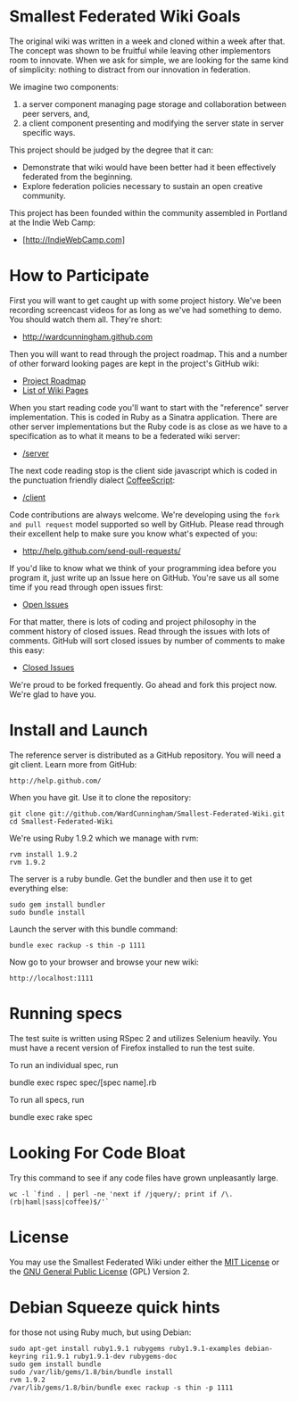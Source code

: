 Smallest Federated Wiki Goals
=============================

The original wiki was written in a week and cloned within a week after that.
The concept was shown to be fruitful while leaving other implementors room to innovate.
When we ask for simple, we are looking for the same kind of simplicity: nothing to distract from our innovation in federation.

We imagine two components:

1. a server component managing page storage and collaboration between peer servers, and,
2. a client component presenting and modifying the server state in server specific ways.

This project should be judged by the degree that it can:

* Demonstrate that wiki would have been better had it been effectively federated from the beginning.
* Explore federation policies necessary to sustain an open creative community.

This project has been founded within the community assembled in Portland at the Indie Web Camp:

* [http://IndieWebCamp.com]

How to Participate
==================

First you will want to get caught up with some project history. We've been recording screencast videos for as long as we've had something to demo. You should watch them all. They're short:

* http://wardcunningham.github.com

Then you will want to read through the project roadmap. This and a number of other forward looking pages are kept in the project's GitHub wiki:

* [Project Roadmap](https://github.com/WardCunningham/Smallest-Federated-Wiki/wiki)
* [List of Wiki Pages](https://github.com/WardCunningham/Smallest-Federated-Wiki/wiki/_pages)

When you start reading code you'll want to start with the "reference" server implementation. This is coded in Ruby as a Sinatra application. There are other server implementations but the Ruby code is as close as we have to a specification as to what it means to be a federated wiki server:

* [/server](https://github.com/WardCunningham/Smallest-Federated-Wiki/tree/master/server)

The next code reading stop is the client side javascript which is coded in the punctuation friendly dialect [CoffeeScript](http://jashkenas.github.com/coffee-script/):

* [/client](https://github.com/WardCunningham/Smallest-Federated-Wiki/tree/master/client)

Code contributions are always welcome. We're developing using the `fork and pull request` model supported so well by GitHub. Please read through their excellent help to make sure you know what's expected of you:

* http://help.github.com/send-pull-requests/

If you'd like to know what we think of your programming idea before you program it, just write up an Issue here on GitHub. You're save us all some time if you read through open issues first:

* [Open Issues](https://github.com/WardCunningham/Smallest-Federated-Wiki/issues?sort=created&direction=desc&state=open&page=1)

For that matter, there is lots of coding and project philosophy in the comment history of closed issues. Read through the issues with lots of comments. GitHub will sort closed issues by number of comments to make this easy:

* [Closed Issues](https://github.com/WardCunningham/Smallest-Federated-Wiki/issues?sort=comments&direction=desc&state=closed&page=1)

We're proud to be forked frequently. Go ahead and fork this project now. We're glad to have you.


Install and Launch
==================

The reference server is distributed as a GitHub repository. You will need a git client. Learn more from GitHub:

	http://help.github.com/

When you have git. Use it to clone the repository:

	git clone git://github.com/WardCunningham/Smallest-Federated-Wiki.git
	cd Smallest-Federated-Wiki

We're using Ruby 1.9.2 which we manage with rvm:

	rvm install 1.9.2
	rvm 1.9.2

The server is a ruby bundle. Get the bundler and then use it to get everything else:

	sudo gem install bundler
	sudo bundle install

Launch the server with this bundle command:

	bundle exec rackup -s thin -p 1111

Now go to your browser and browse your new wiki:

	http://localhost:1111

Running specs
=============

The test suite is written using RSpec 2 and utilizes Selenium heavily. You must have a recent version of Firefox installed to run the test suite.

To run an individual spec, run

  bundle exec rspec spec/[spec name].rb

To run all specs, run

  bundle exec rake spec

Looking For Code Bloat
======================

Try this command to see if any code files have grown unpleasantly large.

	wc -l `find . | perl -ne 'next if /jquery/; print if /\.(rb|haml|sass|coffee)$/'`

License
=======

You may use the Smallest Federated Wiki under either the
[MIT License](https://github.com/WardCunningham/Smallest-Federated-Wiki/blob/master/mit-license.txt) or the
[GNU General Public License](https://github.com/WardCunningham/Smallest-Federated-Wiki/blob/master/gpl-license.txt) (GPL) Version 2.

Debian Squeeze quick hints
==========================
for those not using Ruby much, but using Debian:

    sudo apt-get install ruby1.9.1 rubygems ruby1.9.1-examples debian-keyring ri1.9.1 ruby1.9.1-dev rubygems-doc
    sudo gem install bundle
    sudo /var/lib/gems/1.8/bin/bundle install
    rvm 1.9.2
    /var/lib/gems/1.8/bin/bundle exec rackup -s thin -p 1111

